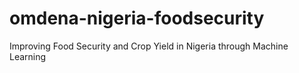 # omdena-nigeria-foodsecurity
Improving Food Security and Crop Yield in Nigeria through Machine Learning
